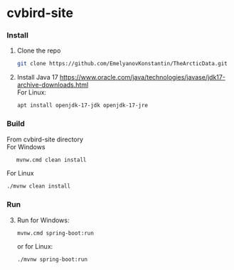 # cvbird-site

### Install
1. Clone the repo
   ```sh
   git clone https://github.com/EmelyanovKonstantin/TheArcticData.git
   ```
2. Install Java 17
   https://www.oracle.com/java/technologies/javase/jdk17-archive-downloads.html <br>
   For Linux:
   ```sh 
   apt install openjdk-17-jdk openjdk-17-jre
   ```
   
### Build
From cvbird-site directory<br>
For Windows
```sh
   mvnw.cmd clean install
   ```
For Linux
   ```sh
   ./mvnw clean install
   ```
### Run
3. Run for Windows:
   ```sh
   mvnw.cmd spring-boot:run
   ```
   or for Linux:
   ```sh
   ./mvnw spring-boot:run
   ```
